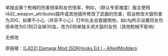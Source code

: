 单独设某个枪械的伤害倍率和友伤倍率，例如，（默认专家难度）服主使用l4d2_weapon_attributes插件或其他插件修改了武器的伤害，假设修改大狙伤害为300，如果不小心（并非不小心）打中队友会直接倒地，如cfg所示设置将友伤倍率改为0.1则只会掉30血，改为0则单独关闭大狙的友伤（其他枪械不影响）



无修改



原链接：[[L4D2\] Damage Mod (SDKHooks Ed.) - AlliedModders](https://forums.alliedmods.net/showthread.php?p=1184761)

